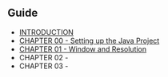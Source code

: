 

## Guide

* [INTRODUCTION](guide/introduction.md)
* [CHAPTER 00 - Setting up the Java Project](guide/chapter00.md) 
* [CHAPTER 01 - Window and Resolution](guide/chapter01.md)
* CHAPTER 02 - 
* CHAPTER 03 - 
